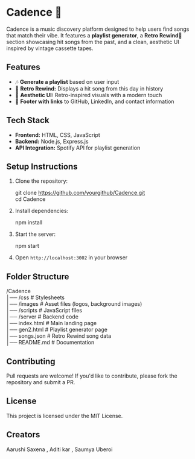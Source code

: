 # Cadence 🎵  

Cadence is a music discovery platform designed to help users find songs that match their vibe. It features a **playlist generator**, a **Retro Rewind📼** section showcasing hit songs from the past, and a clean, aesthetic UI inspired by vintage cassette tapes.  

## **Features**  
- 🎶 **Generate a playlist** based on user input  
- 📼 **Retro Rewind:** Displays a hit song from this day in history  
- 🎨 **Aesthetic UI:** Retro-inspired visuals with a modern touch  
- 🔗 **Footer with links** to GitHub, LinkedIn, and contact information  

## **Tech Stack**  
- **Frontend:** HTML, CSS, JavaScript  
- **Backend:** Node.js, Express.js  
- **API Integration:** Spotify API for playlist generation  

## **Setup Instructions**  
1. Clone the repository:  

   git clone https://github.com/yourgithub/Cadence.git  
   cd Cadence  

2. Install dependencies:  

   npm install  

3. Start the server:  

   npm start  

4. Open `http://localhost:3002` in your browser  

## **Folder Structure**  

/Cadence  
│── /css               # Stylesheets  
│── /images            # Asset files (logos, background images)  
│── /scripts           # JavaScript files  
│── /server            # Backend code  
│── index.html         # Main landing page  
│── gen2.html          # Playlist generator page  
│── songs.json         # Retro Rewind song data  
│── README.md          # Documentation  

## **Contributing**  
Pull requests are welcome! If you'd like to contribute, please fork the repository and submit a PR.  

## **License**  
This project is licensed under the MIT License.  

## **Creators**
Aarushi Saxena , Aditi kar , Saumya Uberoi 
